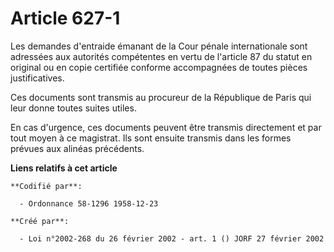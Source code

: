 # Article 627-1

Les demandes d'entraide émanant de la Cour pénale internationale sont adressées aux autorités compétentes en vertu de
l'article 87 du statut en original ou en copie certifiée conforme accompagnées de toutes pièces justificatives.

Ces documents sont transmis au procureur de la République de Paris qui leur donne toutes suites utiles.

En cas d'urgence, ces documents peuvent être transmis directement et par tout moyen à ce magistrat. Ils sont ensuite transmis
dans les formes prévues aux alinéas précédents.

**Liens relatifs à cet article**

	**Codifié par**:

	  - Ordonnance 58-1296 1958-12-23

	**Créé par**:

	  - Loi n°2002-268 du 26 février 2002 - art. 1 () JORF 27 février 2002
